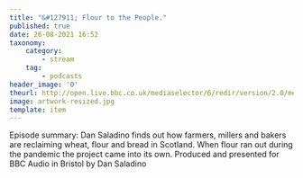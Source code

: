 ```yaml
---
title: "&#127911; Flour to the People."
published: true
date: 26-08-2021 16:52
taxonomy:
    category:
        - stream
    tag:
        - podcasts
header_image: '0'
theurl: http://open.live.bbc.co.uk/mediaselector/6/redir/version/2.0/mediaset/audio-nondrm-download/proto/http/vpid/p09s1qb6.mp3
image: artwork-resized.jpg
template: item
--- 
```

Episode summary: Dan Saladino finds out how farmers, millers and bakers are reclaiming wheat, flour and bread in Scotland. When flour ran out during the pandemic the project came into its own. Produced and presented for BBC Audio in Bristol by Dan Saladino
